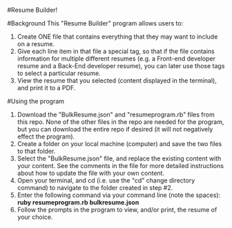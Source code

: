 #Resume Builder!

#Background
This "Resume Builder" program allows users to:

1. Create ONE file that contains everything that they may want to include on a resume. 
2. Give each line item in that file a special tag, so that if the file contains information for multiple different resumes (e.g. a Front-end developer resume and a Back-End developer resume), you can later use those tags to select a particular resume.
3. View the resume that you selected (content displayed in the terminal), and print it to a PDF.


#Using the program
1. Download the "BulkResume.json" and "resumeprogram.rb" files from this repo. None of the other files in the repo are needed for the program, but you can download the entire repo if desired (it will not negatively effect the program).
2. Create a folder on your local machine (computer) and save the two files to that folder.
3. Select the "BulkResume.json" file, and replace the existing content with your content. See the comments in the file for more detailed instructions about how to update the file with your own content.
4. Open your terminal, and cd (i.e. use the "cd" change directory command) to navigate to the folder created in step #2.
5. Enter the following command via your command line (note the spaces): <b>ruby resumeprogram.rb bulkresume.json</b>
6. Follow the prompts in the program to view, and/or print, the resume of your choice.
